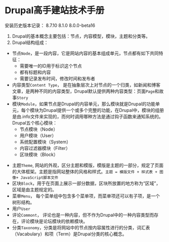 # Drupal高手建站技术手册

安装历史版本记录： 8.7.10  8.1.0  8.0.0-beta16

1. Drupal的基本概念主要包括：节点，内容模型，模块，主题和分类等。
2. Drupal结构组成：
 - 节点`Node`，是一段内容，它是网站内容的基本组成单元，节点都有如下共同特征：
   + 需要唯一的ID用于标识这个节点
   + 都有标题和内容
   + 需要记录发布时间，修改时间和发布者
 - 内容类型`Content Type`， 是在抽象层次上对节点的一个归类，如新闻和博客文章，是两种不同的内容类型，Drupal默认提供两种内容类型：页面`Page`和故事`Story`
 - 模块`Module`，如果节点是Drupal的内容单元，那么模块就是Drupal的功能单元，每个模块为Drupal提供一个或多个完整的功能，在Drupal中，模块的组册是由.info文件来实现的，而何时调用哪种方法是通过钩子函数来通知系统的。  
   Drupal五个核心模块：
   + 节点模块（Node）
   + 用户模块（User）
   + 系统配置模块（System）
   + 内容过滤器模块（Filter）
   + 区块模块（Block）
 + 主题`Theme`, 网站的外观，区分主题和模版，模版是主题的一部分，规定了页面的大体框架。主题是指网站整体的风格和样式。`主题 = 模版文件 + 样式表 + 图像+ JavaScript脚本文件`
 + 区块`Block`，用于在页面上展示一部分数据，区块所放置的地方称为“区域”，区域是由主题规定的。
 + 菜单`Menu`， 每个菜单组中包含多个菜单项，而菜单项还可以有子项，是一个树形结构。
 + 用户`User`
 + 评论`Commont`， 评论也是一种内容，但不作为Drupal中的一种内容类型而存在，评论模块是论坛模块的依赖模块。
 + 分类`Taxonomy`，分类是将网站中的节点按内容属性进行的分类，词汇表（Vacabulary）和项（Term）是Drupal分类的核心概念。
 
